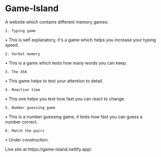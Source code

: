 # Game-Island 
<p>A website which contains different  memory games:</p>

` 1. Typing game `
   <p>• This is self explanatory, it's a game which helps you increase your typing speed.</p>
   
` 2. Verbal memory ` 
   <p>• This is a game which tests how many words you can keep.</p>
   
` 3. The 456 `
   <p>• This game helps to test your attention to detail.</p>
   
` 4. Reaction time `
   <p>• This one helps you test how fast you can react to change.</p>
   
` 5. Number guessing game `
   <p>• This is a number guessing game, it tests how fast you can guess a number correct.</p>
   
` 6. Match the pairs `
   <p>• Under construction.</p>

 <p>Live site at https://game-island.netlify.app/</p>

 

